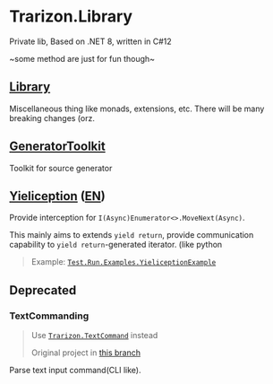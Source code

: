 # Trarizon.Library

Private lib, Based on .NET 8, written in C#12

~some method are just for fun though~

## [Library](./Trarizon.Library/README.md)

Miscellaneous thing like monads, extensions, etc.
There will be many breaking changes (orz.

## [GeneratorToolkit](./Trarizon.Library.GeneratorToolkit/README.md)

Toolkit for source generator

## [Yieliception](./Trarizon.Yieliception/README.md) ([EN](./Trarizon.Yieliception/README.en.md))

Provide interception for `I(Async)Enumerator<>.MoveNext(Async)`. 

This mainly aims to extends `yield return`, provide communication capability to
`yield return`-generated iterator. (like python

> Example: [`Test.Run.Examples.YieliceptionExample`](./Trarizon.Test.Run/Examples/YieliceptionExample.cs)

## Deprecated

### TextCommanding

> Use [`Trarizon.TextCommand`](https://github.com/Trarizon/Trarizon.TextCommand) instead
> 
> Original project in [this branch](https://github.com/Trarizon/Trarizon.Library/tree/archive_textcommanding/Trarizon.TextCommanding)

Parse text input command(CLI like).